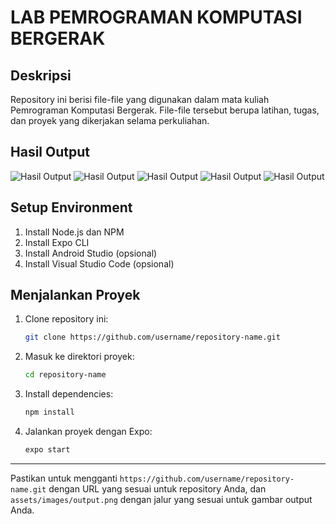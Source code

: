 # LAB PEMROGRAMAN KOMPUTASI BERGERAK

## Deskripsi
Repository ini berisi file-file yang digunakan dalam mata kuliah Pemrograman Komputasi Bergerak. File-file tersebut berupa latihan, tugas, dan proyek yang dikerjakan selama perkuliahan.

## Hasil Output
![Hasil Output](.images/signup.png)
![Hasil Output](.images/login.png)
![Hasil Output](.images/forget.png)
![Hasil Output](.images/splash.png)
![Hasil Output](.images/home.png)


## Setup Environment
1. Install Node.js dan NPM
2. Install Expo CLI
3. Install Android Studio (opsional)
4. Install Visual Studio Code (opsional)

## Menjalankan Proyek
1. Clone repository ini:
   ```bash
   git clone https://github.com/username/repository-name.git
   ```
2. Masuk ke direktori proyek:
   ```bash
   cd repository-name
   ```
3. Install dependencies:
   ```bash
   npm install
   ```
4. Jalankan proyek dengan Expo:
   ```bash
   expo start
   ```


---

Pastikan untuk mengganti `https://github.com/username/repository-name.git` dengan URL yang sesuai untuk repository Anda, dan `assets/images/output.png` dengan jalur yang sesuai untuk gambar output Anda.